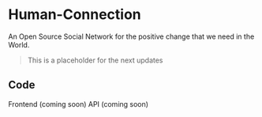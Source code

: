 # Human-Connection

An Open Source Social Network for the positive change that we need in the World.

> This is a placeholder for the next updates

## Code
Frontend (coming soon)
API (coming soon)
